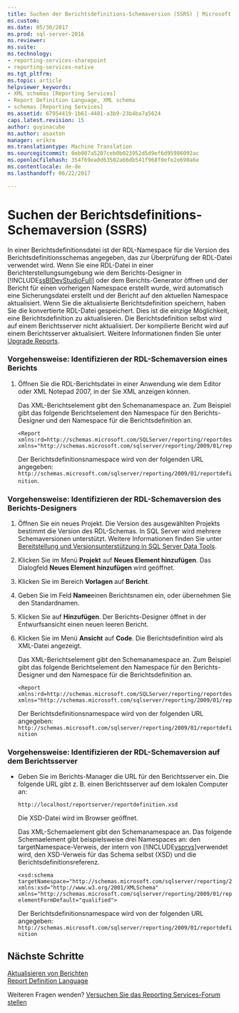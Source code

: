 ```yaml
---
title: Suchen der Berichtsdefinitions-Schemaversion (SSRS) | Microsoft Docs
ms.custom: 
ms.date: 05/30/2017
ms.prod: sql-server-2016
ms.reviewer: 
ms.suite: 
ms.technology:
- reporting-services-sharepoint
- reporting-services-native
ms.tgt_pltfrm: 
ms.topic: article
helpviewer_keywords:
- XML schemas [Reporting Services]
- Report Definition Language, XML schema
- schemas [Reporting Services]
ms.assetid: 67954419-1b61-4481-a3b9-23b4ba7a5624
caps.latest.revision: 15
author: guyinacube
ms.author: asaxton
manager: erikre
ms.translationtype: Machine Translation
ms.sourcegitcommit: 0eb007a5207ceb0b023952d5d9ef6d95986092ac
ms.openlocfilehash: 354f69ea0d63502a66db541f968f0efe2e690a6e
ms.contentlocale: de-de
ms.lasthandoff: 06/22/2017

---
```


# <a name="find-the-report-definition-schema-version-ssrs"></a>Suchen der Berichtsdefinitions-Schemaversion (SSRS)

In einer Berichtsdefinitionsdatei ist der RDL-Namespace für die Version des Berichtsdefinitionsschemas angegeben, das zur Überprüfung der RDL-Datei verwendet wird. Wenn Sie eine RDL-Datei in einer Berichterstellungsumgebung wie dem Berichts-Designer in [!INCLUDE[ssBIDevStudioFull](../../includes/ssbidevstudiofull-md.md)] oder dem Berichts-Generator öffnen und der Bericht für einen vorherigen Namespace erstellt wurde, wird automatisch eine Sicherungsdatei erstellt und der Bericht auf den aktuellen Namespace aktualisiert. Wenn Sie die aktualisierte Berichtsdefinition speichern, haben Sie die konvertierte RDL-Datei gespeichert. Dies ist die einzige Möglichkeit, eine Berichtsdefinition zu aktualisieren. Die Berichtsdefinition selbst wird auf einem Berichtsserver nicht aktualisiert. Der kompilierte Bericht wird auf einem Berichtsserver aktualisiert. Weitere Informationen finden Sie unter [Upgrade Reports](../../reporting-services/install-windows/upgrade-reports.md).  
  
### <a name="how-to-identify-the-rdl-schema-version-of-a-report"></a>Vorgehensweise: Identifizieren der RDL-Schemaversion eines Berichts  
  
1.  Öffnen Sie die RDL-Berichtsdatei in einer Anwendung wie dem Editor oder XML Notepad 2007, in der Sie XML anzeigen können.  
  
     Das XML-Berichtselement gibt den Schemanamespace an. Zum Beispiel gibt das folgende Berichtselement den Namespace für den Berichts-Designer und den Namespace für die Berichtsdefinition an.  
  
    ```  
    <Report xmlns:rd=http://schemas.microsoft.com/SQLServer/reporting/reportdesigner   
    xmlns="http://schemas.microsoft.com/sqlserver/reporting/2009/01/reportdefinition">  
    ```  
  
     Der Berichtsdefinitionsnamespace wird von der folgenden URL angegeben: `http://schemas.microsoft.com/sqlserver/reporting/2009/01/reportdefinition`.  
  
### <a name="how-to-identify-the-rdl-schema-version-of-report-designer"></a>Vorgehensweise: Identifizieren der RDL-Schemaversion des Berichts-Designers  
  
1.  Öffnen Sie ein neues Projekt. Die Version des ausgewählten Projekts bestimmt die Version des RDL-Schemas. In SQL Server wird mehrere Schemaversionen unterstützt. Weitere Informationen finden Sie unter [Bereitstellung und Versionsunterstützung in SQL Server Data Tools](../../reporting-services/tools/deployment-and-version-support-in-sql-server-data-tools-ssrs.md).  
  
2.  Klicken Sie im Menü **Projekt** auf **Neues Element hinzufügen**. Das Dialogfeld **Neues Element hinzufügen** wird geöffnet.  
  
3.  Klicken Sie im Bereich **Vorlagen** auf **Bericht**.  
  
4.  Geben Sie im Feld **Name**einen Berichtsnamen ein, oder übernehmen Sie den Standardnamen.  
  
5.  Klicken Sie auf **Hinzufügen**. Der Berichts-Designer öffnet in der Entwurfsansicht einen neuen leeren Bericht.  
  
6.  Klicken Sie im Menü **Ansicht** auf **Code**. Die Berichtsdefinition wird als XML-Datei angezeigt.  
  
     Das XML-Berichtselement gibt den Schemanamespace an. Zum Beispiel gibt das folgende Berichtselement den Namespace für den Berichts-Designer und den Namespace für die Berichtsdefinition an.  
  
    ```  
    <Report xmlns:rd=http://schemas.microsoft.com/SQLServer/reporting/reportdesigner  
    xmlns="http://schemas.microsoft.com/sqlserver/reporting/2009/01/reportdefinition">  
    ```  
  
     Der Berichtsdefinitionsnamespace wird von der folgenden URL angegeben: `http://schemas.microsoft.com/sqlserver/reporting/2009/01/reportdefinition`  
  
### <a name="how-to-identify-the-rdl-schema-version-on-the-report-server"></a>Vorgehensweise: Identifizieren der RDL-Schemaversion auf dem Berichtsserver  
  
-   Geben Sie im Berichts-Manager die URL für den Berichtsserver ein. Die folgende URL gibt z. B. einen Berichtsserver auf dem lokalen Computer an:  
  
     `http://localhost/reportserver/reportdefinition.xsd`  
  
     Die XSD-Datei wird im Browser geöffnet.  
  
     Das XML-Schemaelement gibt den Schemanamespace an. Das folgende Schemaelement gibt beispielsweise drei Namespaces an: den targetNamespace-Verweis, der intern von [!INCLUDE[vsprvs](../../includes/vsprvs-md.md)]verwendet wird, den XSD-Verweis für das Schema selbst (XSD) und die Berichtsdefinitionsreferenz.  
  
    ```  
    <xsd:schema   
    targetNamespace="http://schemas.microsoft.com/sqlserver/reporting/2009/01/reportdefinition"   
    xmlns:xsd="http://www.w3.org/2001/XMLSchema"   
    xmlns="http://schemas.microsoft.com/sqlserver/reporting/2009/01/reportdefinition"   
    elementFormDefault="qualified">  
    ```  
  
     Der Berichtsdefinitionsnamespace wird von der folgenden URL angegeben: `http://schemas.microsoft.com/sqlserver/reporting/2009/01/reportdefinition`  

## <a name="next-steps"></a>Nächste Schritte

[Aktualisieren von Berichten](../../reporting-services/install-windows/upgrade-reports.md)   
[Report Definition Language](../../reporting-services/reports/report-definition-language-ssrs.md)  

Weiteren Fragen wenden? [Versuchen Sie das Reporting Services-Forum stellen](http://go.microsoft.com/fwlink/?LinkId=620231)
